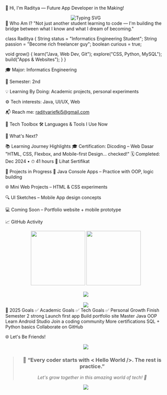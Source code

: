 🌟 Hi, I'm Raditya — Future App Developer in the Making!
<div align="center"> <img src="https://readme-typing-svg.herokuapp.com?font=Fira+Code&weight=600&pause=1000&color=00FFC2&center=true&vCenter=true&width=500&lines=Informatics+Student+%F0%9F%93%9D;Mobile+Development+Enthusiast+%F0%9F%93%B1;Tech+Explorer+%F0%9F%94%8E;Learning+1s+%26+0s+with+Passion+%F0%9F%8C%9F" alt="Typing SVG" /> </div>
🧠 Who Am I?
"Not just another student learning to code — I'm building the bridge between what I know and what I dream of becoming."

class Raditya {
  String status = "Informatics Engineering Student";
  String passion = "Become rich freelancer guy";
  boolean curious = true;

  void grow() {
    learn("Java, Web Dev, Git");
    explore("CSS, Python, MySQL");
    build("Apps & Websites");
  }
}

🎓 Major: Informatics Engineering

📍 Semester: 2nd

💡 Learning By Doing: Academic projects, personal experiments

⚙️ Tech interests: Java, UI/UX, Web

📬 Reach me: radityariefki5@gmail.com

🔧 Tech Toolbox
🛠️ Languages & Tools I Use Now





🌱 What's Next?




📚 Learning Journey Highlights
🎓 Certification: Dicoding – Web Dasar
"HTML, CSS, Flexbox, and Mobile-first Design... checked!"
🗓️ Completed: Dec 2024 • ⏱ 41 hours
🔗 Lihat Sertifikat

📌 Projects in Progress
🧩 Java Console Apps – Practice with OOP, logic building

🌐 Mini Web Projects – HTML & CSS experiments

🔍 UI Sketches – Mobile App design concepts

💻 Coming Soon – Portfolio website + mobile prototype

📈 GitHub Activity
<div align="center"> <img height="170em" src="https://github-readme-stats.vercel.app/api?username=raditya12&show_icons=true&theme=radical" /> <img height="170em" src="https://github-readme-stats.vercel.app/api/top-langs/?username=raditya12&layout=compact&theme=radical" /> <br><br> <img src="https://github-readme-streak-stats.herokuapp.com/?user=raditya12&theme=radical" /> <br><br> <img src="https://github-readme-activity-graph.vercel.app/graph?username=raditya12&theme=react-dark&bg_color=1A1A1A&hide_border=true&color=00FFD1&line=00FFAD&point=FFFFFF&area=true" /> </div>
🎯 2025 Goals
✅ Academic Goals	✅ Tech Goals	✅ Personal Growth
Finish Semester 2 strong	Launch first app	Build portfolio site
Master Java OOP	Learn Android Studio	Join a coding community
More certifications	SQL + Python basics	Collaborate on GitHub

🌐 Let's Be Friends!
<div align="center">





</div>
<div align="center"> <img src="https://komarev.com/ghpvc/?username=raditya12&label=Profile+Views&color=brightgreen&style=flat-square" /> </div> <div align="center"> <blockquote> <h3>🌱 “Every coder starts with < Hello World />. The rest is practice.”</h3> <p><i>Let's grow together in this amazing world of tech! 🚀</i></p> </blockquote> </div>
<div align="center"> <img src="https://capsule-render.vercel.app/api?type=waving&color=gradient&height=100&section=footer"/> </div>
